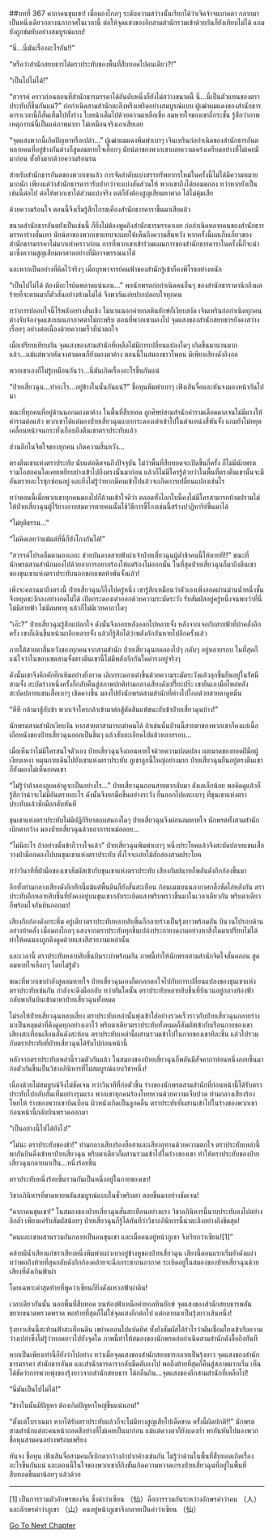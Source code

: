 ##บทที่ 367 คาถาคนขุนเขา!
เมื่อมองไกลๆ ระดับความสว่างนั้นเรียกได้ว่าเจิดจ้าจนบาดตา กลายมาเป็นหนึ่งเดียวกลางนภากาศในเวลานี้ ต่อให้จุดแสงของอีกสามสำนักรวมเข้าด้วยกันก็ยังเทียบไม่ได้ แถมยังถูกข่มทับอย่างสมบูรณ์แบบ!

“นี่...นี่มันเรื่องอะไรกัน!!”

“หรือว่าสำนักสยบธารได้ตราประทับของพื้นที่สืบทอดไปคนเดียว?!”

“เป็นไปไม่ได้!”

“สวรรค์ คราวก่อนตอนที่สำนักธารมรรคาได้อันดับหนึ่งก็ยังไม่สว่างขนาดนี้ นี่...นี่เป็นตัวแทนของตราประทับกี่ชิ้นกันแน่?” ก่อกำเนิดสามสำนักตะลึงพรึงเพริดอย่างสมบูรณ์แบบ ผู้เฒ่าผมแดงของสำนักธารดาราเวลานี้ก็สั่นเทิ้มไปทั้งร่าง ใบหน้าเต็มไปด้วยความเหลือเชื่อ ลมหายใจของเขาถี่กระชั้น รู้สึกว่าภาพเหตุการณ์นี้เป็นแค่ภาพมายา ไม่เหมือนจริงเอาเสียเลย

“จุดแสงพวกนี้เกิดปัญหาหรือเปล่า...” ผู้เฒ่าผมแดงพึมพำเบาๆ เจินเหรินก่อกำเนิดของสำนักธารอันตหลายคนที่อยู่ข้างกันต่างก็สูดลมหายใจเฮือกๆ นัยน์ตาของพวกเขาเผยความเคร่งเครียดอย่างที่ไม่เคยมีมาก่อน ทั้งยังมากด้วยความร้อนรน

สำหรับสำนักธารอันตของพวกเขาแล้ว การจัดลำดับแบ่งสรรทรัพยากรใหม่ในครั้งนี้ไม่ได้มีความหมายมากนัก เพียงแต่ว่าสำนักธารดารารับปากว่าจะแบ่งสัดส่วนให้ พวกเขาถึงได้ยอมตกลง ทว่าหากยังเป็นเช่นนี้ต่อไป ต่อให้พวกเขาได้ส่วนแบ่งจริง แต่ก็ยังต้องสูญเสียมหาศาล ได้ไม่คุ้มเสีย

ด้วยความร้อนใจ ตอนนี้จึงเริ่มรู้สึกโกรธเคืองสำนักธารดาราขึ้นมาเสียแล้ว

ขนาดสำนักธารอันตยังเป็นเช่นนี้  ก็ยิ่งไม่ต้องพูดถึงสำนักธารมรรคาเลย ก่อกำเนิดหลายคนของสำนักธารมรรคาร่างสั่นเทา นัยน์ตาของพวกเขาแทบจะเผยให้เห็นถึงความสิ้นหวัง หากครั้งนี้ผลเก็บเกี่ยวของสำนักธารมรรคาไม่มากเท่าคราวก่อน การที่พวกเขาเข้าร่วมแผนการของสำนักธารดาราในครั้งนี้ก็จะนำมาซึ่งความสูญเสียมหาศาลอย่างที่มิอาจพรรณนาได้

และหากเป็นอย่างที่คิดไว้จริงๆ เมื่อบุรพาจารย์คนฟ้าของสำนักรู้เข้าก็คงพิโรธอย่างหนัก

“เป็นไปไม่ได้ ต้องมีอะไรผิดพลาดแน่นอน...” พอนักพรตก่อกำเนิดคนอื่นๆ ของสำนักธาราดานึกถึงผลร้ายที่จะตามมาก็ตัวสั่นอย่างห้ามไม่ได้ จึงพากันเอ่ยปากปลอบใจทุกคน

ทว่าการปลอบใจนี้ไร้พลังอย่างสิ้นเชิง ไม่นานนอกค่ายกลหินยักษ์ก็เงียบสงัด เจินเหรินก่อกำเนิดทุกคนต่างจับจ้องจุดแสงบนนภากาศตาไม่กะพริบ ตอนที่พวกเขามองไป จุดแสงของสำนักสยบธารยังคงสว่างเรื่อยๆ อย่างต่อเนื่องด้วยความเร็วที่น่าตกใจ

เมื่อเปรียบเทียบกัน จุดแสงของสามสำนักที่เหลือไม่มีการเปลี่ยนแปลงใดๆ เกิดขึ้นมานานมากแล้ว...แม้แต่พวกหันจงสามคนก็ยังมองตาค้าง ตอนนี้ในสมองขาวโพลน มีเพียงเสียงดังอึงอล

พวกเขาเองก็ไม่รู้เหมือนกันว่า...นี่มันเกิดเรื่องอะไรขึ้นกันแน่

“ป๋ายเสี่ยวฉุน...ทำอะไร...อยู่ข้างในนั้นกันแน่?” ชื่อหุนพึมพำเบาๆ เฟิงเสินจื่อและหันจงมองหน้ากันไปมา

ขณะที่ทุกคนที่อยู่ด้านนอกมองตาค้าง ในพื้นที่สืบทอด ลูกศิษย์สามสำนักคำรามเดือดดาลจนไม่มีแรงให้คำรามต่อแล้ว พวกเขาได้แต่มองป๋ายเสี่ยวฉุนแบกกระดองเต่าเข้าไปในตำแหน่งสี่พันจั้ง แถมยังไม่หยุดเคลื่อนหน้าจนกระทั่งเกือบถึงตีนเขาตราประทับแล้ว

ส่วนลึกในจิตใจของทุกคน เกิดความสิ้นหวัง...

ตรงตีนเขาแห่งตราประทับ นับแต่อดีตจนถึงปัจจุบัน ไม่ว่าพื้นที่สืบทอดจะเปิดขึ้นกี่ครั้ง ก็ไม่มีนักพรตรวมโอสถคนใดเคยเหยียบย่างเข้าไปถึงตรงนั้นมาก่อน แล้วก็ไม่มีใครรู้ด้วยว่าในพื้นที่ตรงตีนเขานั้นจะมีอันตรายอะไรซุกซ่อนอยู่ และยิ่งไม่รู้ว่าหากมีคนเข้าไปแล้วจะเกิดการเปลี่ยนแปลงเช่นไร

ทว่าตอนนี้เมื่อพวกเขาทุกคนมองไปก็ล้วนเข้าใจดีว่า ตลอดทั้งโลกใบนี้คงไม่มีใครสามารถห้ามปรามไม่ให้ป๋ายเสี่ยวฉุนผู้ไร้ยางอายสมควรตายคนนั้นใช้วิธีการขี้โกงเช่นนี้สร้างปาฏิหาริย์ขึ้นมาได้

“ไม่ยุติธรรม...”

“ไม่คิดเลยว่าแม้แต่ที่นี่ก็ยังโกงกันได้!”

“สวรรค์โปรดลืมตามองเถอะ ช่วยบันดาลสายฟ้าผ่าเจ้าป๋ายเสี่ยวฉุนผู้ต่ำช้าคนนี้ให้ตายที!!” ขณะที่นักพรตสามสำนักมองไปด้วยอาการอยากร้องไห้แต่ร้องไม่ออกนั้น ในที่สุดป๋ายเสี่ยวฉุนก็มาถึงตีนเขาของขุนเขาแห่งตราประทับนอกขอบเขตห้าพันจั้งแล้ว!

เพิ่งจะคลานมาถึงตรงนี้ ป๋ายเสี่ยวฉุนก็อึ้งไปครู่หนึ่ง เขารู้สึกเหมือนว่าตัวเองเพิ่งลอดผ่านม่านน้ำหนึ่งชั้น จึงหยุดชะงักลงอย่างอดไม่ได้ เปิดกระดองเต่าออกด้วยความระมัดระวัง รับสัมผัสอยู่ครู่หนึ่งจนพบว่าที่นี่ไม่มีสายฟ้า ไม่มีลมพายุ แล้วก็ไม่มีเวทคาถาใดๆ

“เอ๊ะ?” ป๋ายเสี่ยวฉุนรู้สึกแปลกใจ ดังนั้นจึงถอยหลังออกไปหลายจั้ง หลังจากเจอกับสายฟ้าที่บ้าคลั่งอีกครั้ง เขาก็เดินขึ้นหน้ามาอีกหลายจั้ง แล้วก็รู้สึกได้ว่าพลังกักกันหายไปอีกครั้งแล้ว

ภายใต้สายตาสิ้นหวังของทุกคนจากสามสำนัก ป๋ายเสี่ยวฉุนทดลองไปๆ กลับๆ อยู่หลายรอบ ในที่สุดก็แน่ใจว่าในขอบเขตสามจั้งตรงตีนเขานี้ไม่มีพลังกักกันใดดำรงอยู่จริงๆ

ดังนั้นเขาจึงคึกคักฮึกเหิมอย่างยิ่งยวด เลิกกระดองเต่าขึ้นด้วยความระมัดระวังแล้วลุกขึ้นยืนอยู่ในรัศมีสามจั้ง สะบัดร่างหนึ่งครั้งก็กลับคืนสู่สภาพปกติท่ามกลางเสียงดังเปรี๊ยะปร๊ะ เขายืนเอามือไพล่หลัง สะบัดปลายแขนเสื้อเบาๆ เชิดคางขึ้น มองไปยังนักพรตสามสำนักที่ห่างไปไกลด้วยสายตาดูหมิ่น

“หึหึ กล้ามาสู้กับข้า พวกเจ้าใครกล้าเข้ามาต่อสู้ตัดสินแพ้ชนะกับข้าป๋ายเสี่ยวฉุนบ้าง!”

นักพรตสามสำนักเงียบงัน หากสายตาสามารถฆ่าคนได้ ถ้าเช่นนั้นป่านนี้สายตาของพวกเขาก็คงแล่เนื้อเถือหนังของป๋ายเสี่ยวฉุนออกเป็นชิ้นๆ แล้วสับละเอียดไปแล้วหลายรอบ...

เมื่อเห็นว่าไม่มีใครสนใจตัวเอง ป๋ายเสี่ยวฉุนจึงถอนหายใจด้วยความปลดปลง เผยมาดของยอดฝีมือผู้เงียบเหงา หมุนกายเดินไปยังเขาแห่งตราประทับ ภูเขาลูกนี้ใหญ่อย่างมาก ป๋ายเสี่ยวฉุนยืนอยู่ตรงตีนเขาก็ยังมองไม่เห็นยอดเขา

“ไม่รู้ว่าถ้าลองลูบคลำดูจะเป็นอย่างไร...” ป๋ายเสี่ยวฉุนถอนสายตากลับมา ลังเลเล็กน้อย พอคิดดูแล้วก็รู้สึกว่าน่าจะไม่มีอันตรายอะไร ดังนั้นจึงยกมือขึ้นอย่างระวัง ยื่นออกไปแตะเบาๆ ที่ขุนเขาแห่งตราประทับแล้วชักมือกลับทันที

ขุนเขาแห่งตราประทับไม่มีปฏิกิริยาตอบสนองใดๆ ป๋ายเสี่ยวฉุนจึงผ่อนลมหายใจ นักพรตทั้งสามสำนักเบิกตากว้าง มองป๋ายเสี่ยวฉุนด้วยอาการเหม่อลอย...

“ไม่มีอะไร ถ้าอย่างนั้นข้าก็วางใจแล้ว” ป๋ายเสี่ยวฉุนพึมพำเบาๆ หนึ่งประโยคแล้วจึงสะบัดปลายแขนเสื้อ วางฝ่ามือกดลงไปบนขุนเขาแห่งตราประทับ ตั้งใจจะเอ่ยโม้สักสองสามประโยค

ทว่าวินาทีที่ฝ่ามือของเขาสัมผัสเข้ากับขุนเขาแห่งตราประทับ เสียงกัมปนาทก็พลันดังกึกก้องขึ้นมา

อีกทั้งท่ามกลางเสียงดังอึกทึกนี้แม้แต่พื้นดินก็ยังสั่นสะเทือน ก้อนเมฆบนนภากาศกลิ้งซัดไล่หลังกัน ตราประทับอีกหลายสิบชิ้นที่ยังคงอยู่บนขุนเขากลับระเบิดแสงพริบพราวขึ้นมาในเวลาเดียวกัน พริบตาเดียวก็พร้อมใจกันบินออกมา!

เสียงกึกก้องดังกระหึ่ม ครู่เดียวตราประทับหลายสิบชิ้นก็กลายร่างเป็นรุ้งยาวพร้อมกัน บินวนไปรอบด้านอย่างบ้าคลั่ง เมื่อมองไกลๆ แสงจากตราประทับทุกชิ้นเปล่งประกายงดงามอย่างหาสิ่งใดมาเปรียบไม่ได้ ทำให้คนมองถูกดึงดูดด้วยแสงสีสวยงามเหล่านั้น

และเวลานี้ ตราประทับหลายสิบชิ้นบินระบำพร้อมกัน ภาพนี้ทำให้นักพรตสามสำนักจิตใจสั่นคลอน สูดลมหายใจเฮือกๆ โดยไม่รู้ตัว

ขณะที่พวกเขากำลังสูดลมหายใจ ป๋ายเสี่ยวฉุนเองก็ตกอกตกใจไปกับการเปลี่ยนแปลงของขุนเขาแห่งตราประทับเช่นกัน กำลังจะดึงมือกลับ ทว่าทันใดนั้น ตราประทับหลายสิบชิ้นที่บินวนอยู่กลางท้องฟ้ากลับพากันบินเข้ามาหาป๋ายเสี่ยวฉุนทั้งหมด

ไม่รอให้ป๋ายเสี่ยวฉุนหลบเลี่ยง ตราประทับเหล่านั้นพุ่งเข้าใส่อย่างรวดเร็วราวกับป๋ายเสี่ยวฉุนกลายร่างมาเป็นหลุมดำที่ดึงดูดทุกอย่างเอาไว้ พริบตาเดียวตราประทับทั้งหมดก็สัมผัสเข้ากับเรือนกายของเขา เสียงสะเทือนเลือนลั่นดังสะท้อน ตราประทับเหล่านี้ผสานรวมเข้าไปในกายของเขาทีละชิ้น แล้วไปรวมกับตราประทับที่ป๋ายเสี่ยวฉุนได้รับไปก่อนหน้านี้

หลังจากตราประทับเหล่านี้รวมตัวกันแล้ว ในสมองของป๋ายเสี่ยวฉุนก็พลันมีสัจคาถาท่อนหนึ่งลอยขึ้นมา ก่อตัวกันขึ้นเป็นวิชาอภินิหารที่ไม่สมบูรณ์แบบวิชาหนึ่ง!

เนื่องด้วยไม่สมบูรณ์จึงไม่ชัดเจน ทว่าวินาทีที่ก่อตัวขึ้น ร่างของนักพรตสามสำนักที่ก่อนหน้านี้ได้รับตราประทับไปกลับสั่นเทิ้มอย่างรุนแรง พวกเขาทุกคนร้องโหยหวนด้วยความเจ็บปวด ท่ามกลางเสียงร้องโหยไห้ ร่างของพวกเขาบิดเบือน ผิวหนังเกิดเป็นลูกคลื่น ตราประทับที่ผสานเข้าไปในร่างของพวกเขาก่อนหน้านี้กลับบินพรวดออกมา

“เป็นอย่างนี้ไปได้ยังไง!”

“ไม่นะ ตราประทับของข้า!” ท่ามกลางเสียงร้องฮือฮาและเสียงอุทานด้วยความตกใจ ตราประทับเหล่านี้พากันบินดิ่งเข้าหาป๋ายเสี่ยวฉุน พริบตาเดียวก็ผสานรวมเข้าไปในร่างของเขา ทำให้ตราประทับของป๋ายเสี่ยวฉุนกลายมาเป็น...หนึ่งร้อยชิ้น

ตราประทับหนึ่งร้อยชิ้นรวมกันเป็นหนึ่งอยู่ในกายของเขา!

วิชาอภินิหารที่ขาดหายพลันสมบูรณ์แบบในชั่วพริบตา ลอยขึ้นมาอย่างชัดเจน!

“คาถาคนขุนเขา!” ในสมองของป๋ายเสี่ยวฉุนสั่นสะเทือนอย่างแรง วิชาอภินิหารนี้นาบประทับลงไปอย่างลึกล้ำ เพียงแค่รับสัมผัสน้อยๆ ป๋ายเสี่ยวฉุนก็รู้ได้ทันทีว่าวิชาอภินิหารนี้น่าตะลึงอย่างถึงขีดสุด!

“คนและเขาผสานรวมกันกลายเป็นคนขุนเขา และเมื่อคนอยู่หน้าภูเขา จึงเรียกว่าเซียน![1]”

คล้ายมีน้ำเสียงแก่ชราเสียงหนึ่งพึมพำแผ่วเบาอยู่ข้างหูของป๋ายเสี่ยวฉุน เสียงนี้ตอนแรกเริ่มยังดังแผ่ว ทว่าพอถึงท้ายที่สุดกลับดังกึกก้องคล้ายจะฉีกกระชากนภากาศ ระเบิดอยู่ในสมองของป๋ายเสี่ยวฉุนด้วยเสียงที่ดังเกินฟ้าผ่า

โดยเฉพาะคำสุดท้ายที่พูดว่าเซียนก็ยิ่งดังแหวกฟ้าผ่าดิน!

เวลาเดียวกันนั้น นอกพื้นที่สืบทอด บนท้องฟ้าเหนือค่ายกลหินยักษ์ จุดแสงของสำนักสยบธารพลันขยายขนาดพรวดพราด พอท้ายที่สุดก็ไม่ใช่จุดแสงอีกต่อไป แต่กลายมาเป็นรุ้งยาวเส้นหนึ่ง!

รุ้งยาวเส้นนี้สะท้านฟ้าสะเทือนดิน เขย่าคลอนไปแปดทิศ ทั้งยังสัมผัสได้รำไรว่ามันเชื่อมโยงเข้ากับความว่างเปล่าซึ่งไม่รู้ว่าทอดยาวไปยังจุดใด ภาพนี้ทำให้สมองของนักพรตก่อกำเนิดสามสำนักดังอื้ออึงทันที

หากเป็นเพียงเท่านี้ก็ยังว่าไปอย่าง ทว่าเมื่อจุดแสงของสำนักสยบธารกลายเป็นรุ้งยาว จุดแสงของสำนักธารมรรคา สำนักธารอันต และสำนักธารดารากลับมืดดับลงไป พอถึงท้ายที่สุดก็คืนสู่สภาพแรกเริ่ม เห็นได้ชัดว่าการพวยพุ่งของรุ้งยาวจากสำนักสยบธาร ได้กลืนกิน...จุดแสงของอีกสามสำนักที่เหลือไป!

“นี่มันเป็นไปไม่ได้!”

“ข้างในนั้นมีปัญหา ต้องเกิดปัญหาใหญ่ขึ้นแน่นอน!”

“ตั้งแต่โบราณมา หากได้รับตราประทับแล้วก็จะไม่มีทางสูญเสียไปเด็ดขาด ครั้งนี้ผิดปกติ!!” นักพรตสามสำนักแต่ละคนหน้าถอดสีอย่างที่ไม่เคยเป็นมาก่อน แม้แต่ดวงตาก็ยังแดงก่ำ พากันหันไปมองพวกชื่อหุนสามคนอย่างพร้อมเพรียง

หันจง ชื่อหุน เฟิงเสินจื่อสามคนก็เบิกตากว้างอ้าปากค้างเช่นกัน ไม่รู้ว่าด้านในพื้นที่สืบทอดเกิดเรื่องอะไรขึ้นกันแน่ และตอนนี้ในใจของพวกเขาก็ถึงขั้นเกิดความหวาดเกรงป๋ายเสี่ยวฉุนที่อยู่ในพื้นที่สืบทอดขึ้นมาน้อยๆ แล้วด้วย



------

[1] เป็นการรวมตัวอักษรของจีน ซึ่งคำว่าเซียน （仙）คือการรวมกันระหว่างอักษรคำว่าคน （人）และอักษรคำว่าภูเขา （山）คนอยู่หน้าภูเขาจึงกลายเป็นคำว่าเซียน （仙）


[Go To Next Chapter]( ./42.md)